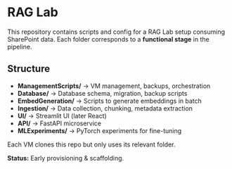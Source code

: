# RAG Lab  

This repository contains scripts and config for a RAG Lab setup consuming SharePoint data.
Each folder corresponds to a **functional stage** in the pipeline.

## Structure

- **ManagementScripts/** → VM management, backups, orchestration
- **Database/** → Database schema, migration, backup scripts
- **EmbedGeneration/** → Scripts to generate embeddings in batch
- **Ingestion/** → Data collection, chunking, metadata extraction
- **UI/** → Streamlit UI (later React)
- **API/** → FastAPI microservice
- **MLExperiments/** → PyTorch experiments for fine-tuning

Each VM clones this repo but only uses its relevant folder.

**Status:** Early provisioning & scaffolding.  
